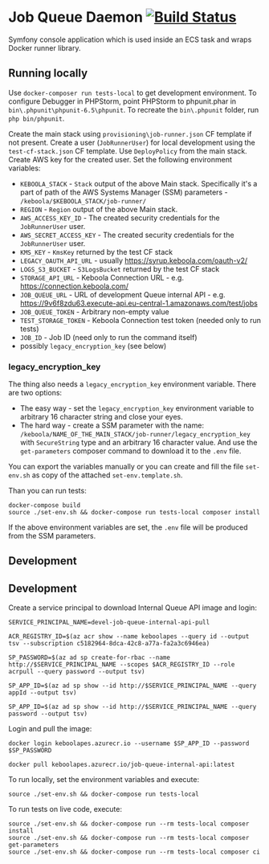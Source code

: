 # Job Queue Daemon [![Build Status](https://dev.azure.com/keboola-dev/job-runner/_apis/build/status/keboola.job-runner?branchName=master)](https://dev.azure.com/keboola-dev/job-runner/_build/latest?definitionId=5&branchName=master)

Symfony console application which is used inside an ECS task and wraps Docker runner library.

## Running locally
Use `docker-composer run tests-local` to get development environment.
To configure Debugger in PHPStorm, point PHPStorm to phpunit.phar in `bin\.phpunit\phpunit-6.5\phpunit`.
To recreate the `bin\.phpunit` folder, run `php bin/phpunit`.

Create the main stack using `provisioning\job-runner.json` CF template if not present. 
Create a user (`JobRunnerUser`) for local development using 
the `test-cf-stack.json` CF template. Use `DeployPolicy` from the main stack. 
Create AWS key for the created user.  Set the following environment variables:

- `KEBOOLA_STACK` - `Stack` output of the above Main stack. Specifically it's a part of path of the AWS Systems Manager (SSM) parameters - `/keboola/$KEBOOLA_STACK/job-runner/`
- `REGION` - `Region` output of the above Main stack.
- `AWS_ACCESS_KEY_ID` - The created security credentials for the `JobRunnerUser` user.
- `AWS_SECRET_ACCESS_KEY` - The created security credentials for the `JobRunnerUser` user.
- `KMS_KEY` - `KmsKey` returned by the test CF stack
- `LEGACY_OAUTH_API_URL` - usually https://syrup.keboola.com/oauth-v2/
- `LOGS_S3_BUCKET` - `S3LogsBucket` returned by the test CF stack
- `STORAGE_API_URL` - Keboola Connection URL - e.g. https://connection.keboola.com/
- `JOB_QUEUE_URL` - URL of development Queue internal API - e.g. https://9v6f8zdu63.execute-api.eu-central-1.amazonaws.com/test/jobs
- `JOB_QUEUE_TOKEN` - Arbitrary non-empty value
- `TEST_STORAGE_TOKEN` - Keboola Connection test token (needed only to run tests)
- `JOB_ID` - Job ID (need only to run the command itself)
- possibly `legacy_encryption_key` (see below)

### legacy_encryption_key
The thing also needs a `legacy_encryption_key` environment variable. There are two options:

- The easy way - set the `legacy_encryption_key` environment variable to arbitrary 16 character string and close your eyes.
- The hard way - create a SSM parameter with the name: `/keboola/NAME_OF_THE_MAIN_STACK/job-runner/legacy_encryption_key` with `SecureString` type and an arbitrary 16 character value. And use the `get-parameters` composer command to download it to the `.env` file.

You can export the variables manually or you can create and fill the file `set-env.sh` as copy of the attached `set-env.template.sh`.

Than you can run tests:

    docker-compose build
    source ./set-env.sh && docker-compose run tests-local composer install

If the above environment variables are set, the `.env` file will be produced from the SSM parameters. 

## Development

## Development
Create a service principal to download Internal Queue API image and login:

	SERVICE_PRINCIPAL_NAME=devel-job-queue-internal-api-pull

	ACR_REGISTRY_ID=$(az acr show --name keboolapes --query id --output tsv --subscription c5182964-8dca-42c8-a77a-fa2a3c6946ea)

	SP_PASSWORD=$(az ad sp create-for-rbac --name http://$SERVICE_PRINCIPAL_NAME --scopes $ACR_REGISTRY_ID --role acrpull --query password --output tsv)
	
	SP_APP_ID=$(az ad sp show --id http://$SERVICE_PRINCIPAL_NAME --query appId --output tsv)

	SP_APP_ID=$(az ad sp show --id http://$SERVICE_PRINCIPAL_NAME --query password --output tsv)

Login and pull the image:

	docker login keboolapes.azurecr.io --username $SP_APP_ID --password $SP_PASSWORD

	docker pull keboolapes.azurecr.io/job-queue-internal-api:latest

To run locally, set the environment variables and execute:
    
    source ./set-env.sh && docker-compose run tests-local

To run tests on live code, execute:

    source ./set-env.sh && docker-compose run --rm tests-local composer install
    source ./set-env.sh && docker-compose run --rm tests-local composer get-parameters
    source ./set-env.sh && docker-compose run --rm tests-local composer ci


